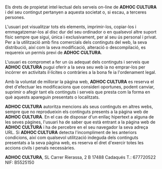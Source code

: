 Els drets de propietat intel·lectual dels serveis on-line de **ADHOC CULTURA** i del seu contingut pertanyen a aquesta societat o, si escau, a terceres persones.

L'usuari pot visualitzar tots els elements, imprimir-los, copiar-los i emmagatzemar-los al disc dur del seu ordinador o en qualsevol altre suport físic sempre que sigui, única i exclusivament, per al seu ús personal i privat. Per a la utilització amb fins comercials dels continguts del web, la seva distribució, així com la seva modificació, alteració o descompilació, es requereix un permís previ de **ADHOC CULTURA**.

L'usuari es compromet a fer un ús adequat dels continguts i serveis que **ADHOC CULTURA** pugui oferir a la seva seu web ia no emprar-los per incórrer en activitats il·lícites o contràries a la bona fe ia l'ordenament legal.

Amb la voluntat de millorar la pàgina web, **ADHOC CULTURA** es reserva el dret d'efectuar les modificacions que consideri oportunes, podent canviar, suprimir o afegir tant els continguts i serveis que presta com la forma en què aquests apareguin presentats o localitzats.

**ADHOC CULTURA** autoritza mencions als seus continguts en altres webs, sempre que no reprodueixin els continguts presents a la pàgina web de **ADHOC CULTURA**. En el cas de disposar d'un enllaç hipertext a alguna de les seves pàgines, l'usuari ha de saber que està entrant a la pàgina web de **ADHOC CULTURA** i ha de percebre en el seu navegador la seva adreça URL. Si **ADHOC CULTURA** detecta l'incompliment de les anteriors condicions, així com qualsevol utilització indeguda dels continguts presentats a la seva pàgina web, es reserva el dret d'exercir totes les accions civils i penals necessàries.

**ADHOC CULTURA**, SL
Carrer Rierassa, 2 B
17488 Cadaqués
T.: 677720522
NIF: B5525150